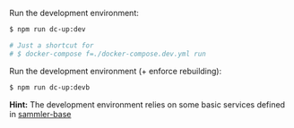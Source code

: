 <!-- Build & Run -->

Run the development environment:

```sh
$ npm run dc-up:dev

# Just a shortcut for 
# $ docker-compose f=./docker-compose.dev.yml run
```

Run the development environment (+ enforce rebuilding):

```sh
$ npm run dc-up:devb
```

**Hint:** The development environment relies on some basic services defined in [sammler-base](https://github.com/sammler/sammler-base)